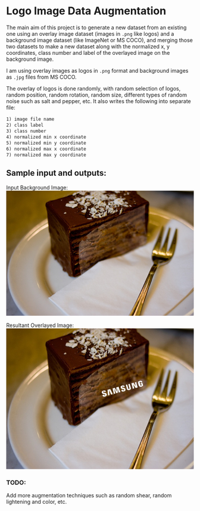 # Logo Image Data Augmentation

The main aim of this project is to generate a new dataset from an existing one using an overlay image dataset (images in ```.png``` like logos) and a background image dataset (like ImageNet or MS COCO), and merging those two datasets to make a new dataset along with the normalized x, y coordinates, class number and label of the overlayed image on the background image.

I am using overlay images as logos in ```.png``` format and background images as ```.jpg``` files from MS COCO.

The overlay of logos is done randomly, with random selection of logos, random position, random rotation, random size, different types of random noise such as salt and pepper, etc. It also writes the following into separate file:
```
1) image file name
2) class label
3) class number
4) normalized min x coordinate
5) normalized min y coordinate
6) normalized max x coordinate
7) normalized max y coordinate
```

## Sample input and outputs:

Input Background Image:
![Input Background Image](Readme_Images/000000000092.jpg "<== Input Background Image")

Resultant Overlayed Image:
![Input Background Image](Readme_Images/000000000092overlayed.jpg "<== Resultant Overlayed Image")


### TODO:
Add more augmentation techniques such as random shear, random lightening and color, etc.
